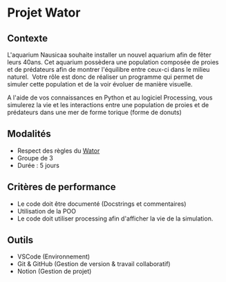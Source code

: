 # Projet Wator

## Contexte

L'aquarium Nausicaa souhaite installer un nouvel aquarium afin de fêter leurs 40ans.
Cet aquarium possèdera une population composée de proies et de prédateurs afin de montrer l'équilibre entre ceux-ci dans le milieu naturel.
​
Votre rôle est donc de réaliser un programme qui permet de simuler cette population et de la voir évoluer de manière visuelle.

A l'aide de vos connaissances en Python et au logiciel Processing, vous simulerez  la vie et les interactions entre une population de proies et de prédateurs dans une mer de forme torique (forme de donuts)


## Modalités

- Respect des règles du [Wator](https://en.wikipedia.org/wiki/Wa-Tor#Rules)
- Groupe de 3
- Durée : 5 jours

## Critères de performance

- Le code doit être documenté (Docstrings et commentaires)
- Utilisation de la POO
- Le code doit utiliser processing afin d'afficher la vie de la simulation.

## Outils

- VSCode (Environnement)
- Git & GitHub (Gestion de version & travail collaboratif)
- Notion (Gestion de projet) 